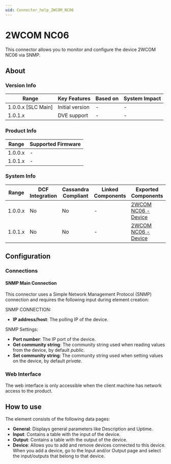```yaml
---
uid: Connector_help_2WCOM_NC06
---
```


# 2WCOM NC06

This connector allows you to monitor and configure the device 2WCOM NC06 via SNMP.

## About

### Version Info

| Range                | Key Features     | Based on     | System Impact     |
|----------------------|------------------|--------------|-------------------|
| 1.0.0.x [SLC Main]   | Initial version  | -            | -                 |
| 1.0.1.x              | DVE support      | -            | -                 |

### Product Info

| Range     | Supported Firmware    |
|-----------|-----------------------|
| 1.0.0.x   | -                     |
| 1.0.1.x   | -                     |

### System Info

| Range | DCF Integration | Cassandra Compliant | Linked Components | Exported Components |
|--|--|--|--|--|
| 1.0.0.x | No | No | - | [2WCOM NC06 - Device](xref:Connector_help_2WCOM_NC06_-_Device) |
| 1.0.1.x | No | No | - | [2WCOM NC06 - Device](xref:Connector_help_2WCOM_NC06_-_Device) |

## Configuration

### Connections

#### SNMP Main Connection

This connector uses a Simple Network Management Protocol (SNMP) connection and requires the following input during element creation:

SNMP CONNECTION:

- **IP address/host**: The polling IP of the device.

SNMP Settings:

- **Port number**: The IP port of the device.
- **Get community string**: The community string used when reading values from the device, by default *public*.
- **Set community string**: The community string used when setting values on the device, by default *private*.

### Web Interface

The web interface is only accessible when the client machine has network access to the product.

## How to use

The element consists of the following data pages:

- **General**: Displays general parameters like Description and Uptime.
- **Input**: Contains a table with the input of the device.
- **Output**: Contains a table with the output of the device.
- **Device**: Allows you to add and remove devices connected to this device. When you add a device, go to the Input and/or Output page and select the input/outputs that belong to that device.
